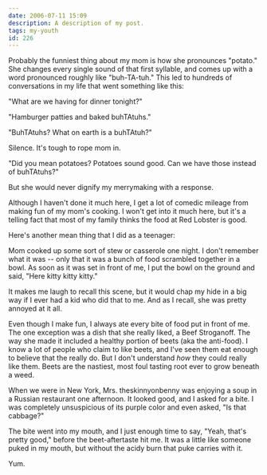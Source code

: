 ```yaml
---
date: 2006-07-11 15:09
description: A description of my post.
tags: my-youth
id: 226
---
```

Probably the funniest thing about my mom is how she pronounces "potato."  She changes every single sound of that first syllable, and comes up with a word pronounced roughly like "buh-TA-tuh."  This led to hundreds of conversations in my life that went something like this:

"What are we having for dinner tonight?"

"Hamburger patties and baked buhTAtuhs."
<!--more-->
"BuhTAtuhs?  What on earth is a buhTAtuh?"

Silence.  It's tough to rope mom in.

"Did you mean potatoes?  Potatoes sound good.  Can we have those instead of buhTAtuhs?"

But she would never dignify my merrymaking with a response.

Although I haven't done it much here, I get a lot of comedic mileage from making fun of my mom's cooking.  I won't get into it much here, but it's a telling fact that most of my family thinks the food at Red Lobster is good.

Here's another mean thing that I did as a teenager:

Mom cooked up some sort of stew or casserole one night.  I don't remember what it was -- only that it was a bunch of food scrambled together in a bowl.  As soon as it was set in front of me, I put the bowl on the ground and said, "Here kitty kitty kitty."

It makes me laugh to recall this scene, but it would chap my hide in a big way if I ever had a kid who did that to me.  And as I recall, she was pretty annoyed at it all.

Even though I make fun, I always ate every bite of food put in front of me.  The one exception was a dish that she really liked, a Beef Stroganoff.  The way she made it included a healthy portion of beets  (aka the anti-food).  I know a lot of people who claim to like beets, and I've seen them eat enough to believe that the really do.  But I don't understand <i>how</i> they could really like them.  Beets are the nastiest, most foul tasting root ever to grow beneath a weed.

When we were in New York, Mrs. theskinnyonbenny was enjoying a soup in a Russian restaurant one afternoon.  It looked good, and I asked for a bite.  I was completely unsuspicious of its purple color and even asked, "Is that cabbage?"

The bite went into my mouth, and I just enough time to say, "Yeah, that's pretty good," before the beet-aftertaste hit me.  It was a little like someone puked in my mouth, but without the acidy burn that puke carries with it.

Yum.




